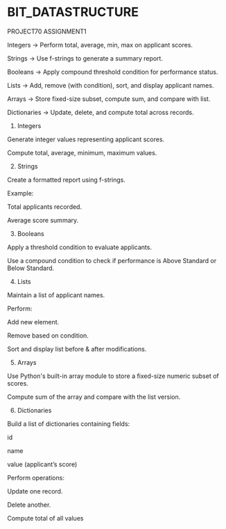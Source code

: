 
# BIT_DATASTRUCTURE
PROJECT70
ASSIGNMENT1

Integers → Perform total, average, min, max on applicant scores.

Strings → Use f-strings to generate a summary report.

Booleans → Apply compound threshold condition for performance status.

Lists → Add, remove (with condition), sort, and display applicant names.

Arrays → Store fixed-size subset, compute sum, and compare with list.

Dictionaries → Update, delete, and compute total across records.
1. Integers

Generate integer values representing applicant scores.

Compute total, average, minimum, maximum values.

2. Strings

Create a formatted report using f-strings.

Example:

Total applicants recorded.

Average score summary.

3. Booleans

Apply a threshold condition to evaluate applicants.

Use a compound condition to check if performance is Above Standard or Below Standard.

4. Lists

Maintain a list of applicant names.

Perform:

Add new element.

Remove based on condition.

Sort and display list before & after modifications.

5. Arrays

Use Python's built-in array module to store a fixed-size numeric subset of scores.

Compute sum of the array and compare with the list version.

6. Dictionaries

Build a list of dictionaries containing fields:

id

name

value (applicant’s score)

Perform operations:

Update one record.

Delete another.

Compute total of all values
